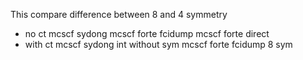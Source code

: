This compare difference between 8 and 4 symmetry 
  -  no ct 
     mcscf sydong 
     mcscf forte fcidump 
     mcscf forte direct
  - with ct
    mcscf sydong int without sym
    mcscf forte fcidump 8 sym
